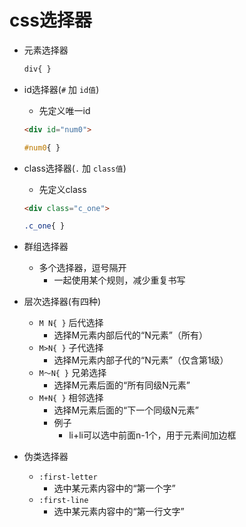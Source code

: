 # css选择器

- 元素选择器
    ```css
    div{ }
    ```
        
- id选择器(`#` 加 `id值`)
    - 先定义唯一id
    ```html
    <div id="num0">
    ```
    ```css
    #num0{ }
    ```
    
- class选择器(`.` 加 `class值`)
    - 先定义class
    ```html
    <div class="c_one">
    ```
    ```css
    .c_one{ }
    ```
    
- 群组选择器
    - 多个选择器，逗号隔开
        - 一起使用某个规则，减少重复书写

- 层次选择器(有四种)
    - `M N{ }` 后代选择
        - 选择M元素内部后代的“N元素”（所有）
    - `M>N{ }` 子代选择
        - 选择M元素内部子代的“N元素”（仅含第1级）
    - `M～N{ }` 兄弟选择
        - 选择M元素后面的“所有同级N元素”
    - `M+N{ }` 相邻选择
        - 选择M元素后面的“下一个同级N元素”
        - 例子
            - li+li可以选中前面n-1个，用于元素间加边框

- 伪类选择器
    - `:first-letter` 
        - 选中某元素内容中的“第一个字”
    - `:first-line`
        - 选中某元素内容中的“第一行文字”
